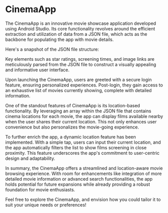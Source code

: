 # CinemaApp

The CinemaApp is an innovative movie showcase application developed using Android Studio. Its core functionality revolves around the efficient extraction and utilization of data from a JSON file, which acts as the backbone for populating the app with movie details.

Here's a snapshot of the JSON file structure:



Key elements such as star ratings, screening times, and image links are meticulously parsed from the JSON file to construct a visually appealing and informative user interface.

Upon launching the CinemaApp, users are greeted with a secure login feature, ensuring personalized experiences. Post-login, they gain access to an exhaustive list of movies currently showing, complete with detailed information.

One of the standout features of CinemaApp is its location-based functionality. By leveraging an array within the JSON file that contains cinema locations for each movie, the app can display films available nearby when the user shares their current location. This not only enhances user convenience but also personalizes the movie-going experience.

To further enrich the app, a dynamic location feature has been implemented. With a simple tap, users can input their current location, and the app automatically filters the list to show films screening in close proximity. This feature underscores the app's commitment to user-centric design and adaptability.

In summary, the CinemaApp offers a streamlined and location-aware movie browsing experience. With room for enhancements like integration of more detailed movie information or advanced search functionalities, the app holds potential for future expansions while already providing a robust foundation for movie enthusiasts.

Feel free to explore the CinemaApp, and envision how you could tailor it to suit your unique needs or preferences!
